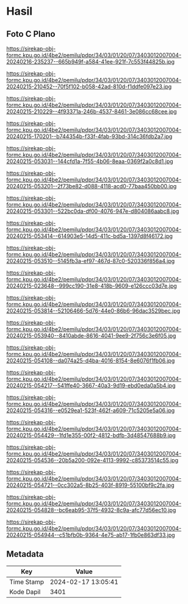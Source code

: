 # Hasil

## Foto C Plano

https://sirekap-obj-formc.kpu.go.id/4be2/pemilu/pdpr/34/03/01/20/07/3403012007004-20240216-235237--665b949f-a584-41ee-921f-7c553f44825b.jpg

https://sirekap-obj-formc.kpu.go.id/4be2/pemilu/pdpr/34/03/01/20/07/3403012007004-20240215-210452--70f5f102-b058-42ad-810d-f1ddfe097e23.jpg

https://sirekap-obj-formc.kpu.go.id/4be2/pemilu/pdpr/34/03/01/20/07/3403012007004-20240215-210229--4f93371a-246b-4537-8461-3e086cc68cee.jpg

https://sirekap-obj-formc.kpu.go.id/4be2/pemilu/pdpr/34/03/01/20/07/3403012007004-20240215-170201--b744354b-f33f-4fab-93bd-314c36fdb2a7.jpg

https://sirekap-obj-formc.kpu.go.id/4be2/pemilu/pdpr/34/03/01/20/07/3403012007004-20240215-053031--144cfd1a-7f55-4b06-8eaa-0369f2a0c8d1.jpg

https://sirekap-obj-formc.kpu.go.id/4be2/pemilu/pdpr/34/03/01/20/07/3403012007004-20240215-053201--2f73be82-d088-4118-acd0-77baa450bb00.jpg

https://sirekap-obj-formc.kpu.go.id/4be2/pemilu/pdpr/34/03/01/20/07/3403012007004-20240215-053301--522bc0da-df00-4076-947e-d804086aabc8.jpg

https://sirekap-obj-formc.kpu.go.id/4be2/pemilu/pdpr/34/03/01/20/07/3403012007004-20240215-053414--614903e5-14d5-411c-bd5a-1397d8f46172.jpg

https://sirekap-obj-formc.kpu.go.id/4be2/pemilu/pdpr/34/03/01/20/07/3403012007004-20240215-053510--5145fb3a-ef97-467d-87c0-520336f856a4.jpg

https://sirekap-obj-formc.kpu.go.id/4be2/pemilu/pdpr/34/03/01/20/07/3403012007004-20240215-023648--999cc190-31e8-418b-9609-e126ccc03d7e.jpg

https://sirekap-obj-formc.kpu.go.id/4be2/pemilu/pdpr/34/03/01/20/07/3403012007004-20240215-053814--52106466-5d76-44e0-86b6-96dac3529bec.jpg

https://sirekap-obj-formc.kpu.go.id/4be2/pemilu/pdpr/34/03/01/20/07/3403012007004-20240215-053940--8410abde-8616-4041-9ee9-2f756c3e6f05.jpg

https://sirekap-obj-formc.kpu.go.id/4be2/pemilu/pdpr/34/03/01/20/07/3403012007004-20240215-054108--da074a25-d4ba-4016-8154-8e6076f1fb06.jpg

https://sirekap-obj-formc.kpu.go.id/4be2/pemilu/pdpr/34/03/01/20/07/3403012007004-20240215-054217--541ffe40-3667-40a3-9d19-ebd0eda0a5b4.jpg

https://sirekap-obj-formc.kpu.go.id/4be2/pemilu/pdpr/34/03/01/20/07/3403012007004-20240215-054316--e0529ea1-523f-462f-a609-71c5205e5a06.jpg

https://sirekap-obj-formc.kpu.go.id/4be2/pemilu/pdpr/34/03/01/20/07/3403012007004-20240215-054429--1fd1e355-00f2-4812-bdfb-3d48547688b9.jpg

https://sirekap-obj-formc.kpu.go.id/4be2/pemilu/pdpr/34/03/01/20/07/3403012007004-20240215-054536--20b5a200-092e-4113-9992-c85373514c55.jpg

https://sirekap-obj-formc.kpu.go.id/4be2/pemilu/pdpr/34/03/01/20/07/3403012007004-20240215-054721--0cc302a5-8b25-403f-8919-55100bf9c2fa.jpg

https://sirekap-obj-formc.kpu.go.id/4be2/pemilu/pdpr/34/03/01/20/07/3403012007004-20240215-054828--bc6eab95-37f5-4932-8c9a-afc77d56ec10.jpg

https://sirekap-obj-formc.kpu.go.id/4be2/pemilu/pdpr/34/03/01/20/07/3403012007004-20240215-054944--c51bfb0b-9364-4e75-ab17-1fb0e863df33.jpg


## Metadata

| Key        | Value               |
| ---------- | ------------------- |
| Time Stamp | 2024-02-17 13:05:41 |
| Kode Dapil | 3401                |



